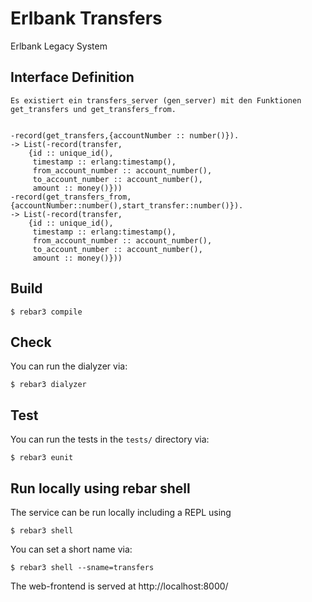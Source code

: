 # Erlbank Transfers

Erlbank Legacy System


## Interface Definition
```
Es existiert ein transfers_server (gen_server) mit den Funktionen get_transfers und get_transfers_from.


-record(get_transfers,{accountNumber :: number()}).
-> List(-record(transfer, 
    {id :: unique_id(), 
     timestamp :: erlang:timestamp(), 
     from_account_number :: account_number(),
     to_account_number :: account_number(),
     amount :: money()}))
-record(get_transfers_from,{accountNumber::number(),start_transfer::number()}).
-> List(-record(transfer, 
    {id :: unique_id(), 
     timestamp :: erlang:timestamp(), 
     from_account_number :: account_number(),
     to_account_number :: account_number(),
     amount :: money()}))

```

## Build

```
$ rebar3 compile
```

## Check

You can run the dialyzer via:

```
$ rebar3 dialyzer
```

## Test

You can run the tests in the `tests/` directory via:

```
$ rebar3 eunit
```

## Run locally using rebar shell

The service can be run locally including a REPL using

```
$ rebar3 shell
```

You can set a short name via:

```
$ rebar3 shell --sname=transfers
```

The web-frontend is served at http://localhost:8000/
